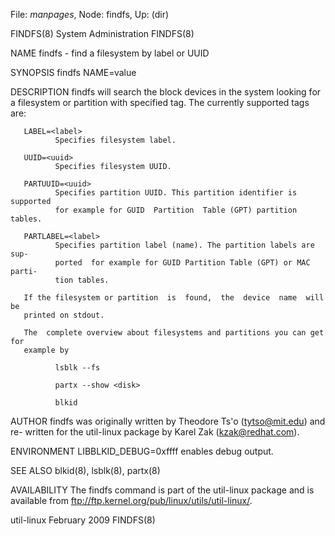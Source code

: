 File: *manpages*,  Node: findfs,  Up: (dir)

FINDFS(8)                    System Administration                   FINDFS(8)



NAME
       findfs - find a filesystem by label or UUID

SYNOPSIS
       findfs NAME=value

DESCRIPTION
       findfs  will  search  the  block  devices  in  the system looking for a
       filesystem or partition with specified  tag.  The  currently  supported
       tags are:

       LABEL=<label>
              Specifies filesystem label.

       UUID=<uuid>
              Specifies filesystem UUID.

       PARTUUID=<uuid>
              Specifies partition UUID. This partition identifier is supported
              for example for GUID  Partition  Table (GPT) partition tables.

       PARTLABEL=<label>
              Specifies partition label (name). The partition labels are  sup‐
              ported  for example for GUID Partition Table (GPT) or MAC parti‐
              tion tables.

       If the filesystem or partition  is  found,  the  device  name  will  be
       printed on stdout.

       The  complete overview about filesystems and partitions you can get for
       example by

              lsblk --fs

              partx --show <disk>

              blkid



AUTHOR
       findfs was originally written by Theodore Ts'o (tytso@mit.edu) and  re-
       written for the util-linux package by Karel Zak (kzak@redhat.com).

ENVIRONMENT
       LIBBLKID_DEBUG=0xffff
              enables debug output.

SEE ALSO
       blkid(8), lsblk(8), partx(8)

AVAILABILITY
       The  findfs  command is part of the util-linux package and is available
       from ftp://ftp.kernel.org/pub/linux/utils/util-linux/.



util-linux                       February 2009                       FINDFS(8)
